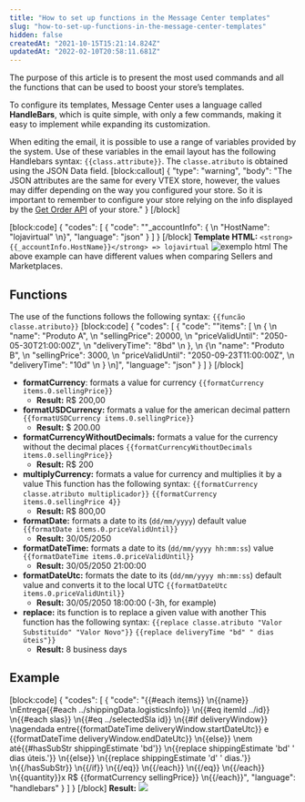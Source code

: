 ```yaml
---
title: "How to set up functions in the Message Center templates"
slug: "how-to-set-up-functions-in-the-message-center-templates"
hidden: false
createdAt: "2021-10-15T15:21:14.824Z"
updatedAt: "2022-02-10T20:58:11.681Z"
---
```


The purpose of this article is to present the most used commands and all the functions that can be used to boost your store’s templates.

To configure its templates, Message Center uses a language called **HandleBars**, which is quite simple, with only a few commands, making it easy to implement while expanding its customization.

When editing the email, it is possible to use a range of variables provided by the system. Use of these variables in the email layout has the following Handlebars syntax: `{{class.attribute}}`. The `classe.atributo` is obtained using the JSON Data field.
[block:callout]
{
  "type": "warning",
  "body": "The JSON attributes are the same for every VTEX store, however, the values may differ depending on the way you configured your store. So it is important to remember to configure your store relying on the info displayed by the [Get Order API](https://developers.vtex.com/vtex-rest-api/reference/getorder) of your store."
}
[/block]

[block:code]
{
  "codes": [
    {
      "code": "\"_accountInfo\": { \n  \"HostName\": \"lojavirtual\" \n}",
      "language": "json"
    }
  ]
}
[/block]
**Template HTML:** `<strong>{{_accountInfo.HostName}}</strong> => lojavirtual`
![exemplo html](https://cdn.jsdelivr.net/gh/vtexdocs/dev-portal-content@main/images/how-to-set-up-functions-in-the-message-center-templates-0.png)
The above example can have different values when comparing Sellers and Marketplaces.

## Functions

The use of the functions follows the following syntax: `{{funcão classe.atributo}}`
[block:code]
{
  "codes": [
    {
      "code": "\"items\": [ \n  { \n    \"name\": \"Produto A\", \n    \"sellingPrice\": 20000, \n    \"priceValidUntil\": \"2050-05-30T21:00:00Z\", \n    \"deliveryTime\": \"8bd\" \n  }, \n  {\n    \"name\": \"Produto B\", \n    \"sellingPrice\": 3000, \n    \"priceValidUntil\": \"2050-09-23T11:00:00Z\", \n    \"deliveryTime\": \"10d\" \n  } \n]",
      "language": "json"
    }
  ]
}
[/block]

- **formatCurrency**: formats a value for currency `{{formatCurrency items.0.sellingPrice}}`
  - **Result:** R$ 200,00
- **formatUSDCurrency:** formats a value for the american decimal pattern `{{formatUSDCurrency items.0.sellingPrice}}`
  - **Result:** $ 200.00
- **formatCurrencyWithoutDecimals:** formats a value for the currency without the decimal places `{{formatCurrencyWithoutDecimals items.0.sellingPrice}}`
  - **Result:** R$ 200
- **multiplyCurrency:** formats a value for currency and multiplies it by a value This function has the following syntax: `{{formatCurrency classe.atributo multiplicador}}`  `{{formatCurrency items.0.sellingPrice 4}}`
  - **Result:** R$ 800,00
- **formatDate:** formats a date to its (`dd/mm/yyyy`) default value `{{formatDate items.0.priceValidUntil}}`
  - **Result:** 30/05/2050
- **formatDateTime:** formats a date to its (`dd/mm/yyyy hh:mm:ss`) value `{{formatDateTime items.0.priceValidUntil}}`
  - **Result:** 30/05/2050 21:00:00
- **formatDateUtc:** formats the date to its (`dd/mm/yyyy mh:mm:ss`) default value and converts it to the local UTC `{{formatDateUtc items.0.priceValidUntil}}`
  - **Result:** 30/05/2050 18:00:00 (-3h, for example)
- **replace:** its function is to replace a given value with another This function has the following syntax: `{{replace classe.atributo "Valor Substituído" "Valor Novo"}}` `{{replace deliveryTime "bd" " dias úteis"}}`
  - **Result:** 8 business days

## Example

[block:code]
{
  "codes": [
    {
      "code": "{{#each items}} \n{{name}} \nEntrega{{#each ../shippingData.logisticsInfo}} \n{{#eq itemId ../id}} \n{{#each slas}} \n{{#eq ../selectedSla id}} \n{{#if deliveryWindow}} \nagendada entre{{formatDateTime deliveryWindow.startDateUtc}} e {{formatDateTime deliveryWindow.endDateUtc}} \n{{else}} \nem até{{#hasSubStr shippingEstimate 'bd'}} \n{{replace shippingEstimate 'bd' ' dias úteis.'}} \n{{else}} \n{{replace shippingEstimate 'd' ' dias.'}} \n{{/hasSubStr}} \n{{/if}} \n{{/eq}} \n{{/each}} \n{{/eq}} \n{{/each}} \n{{quantity}}x R$ {{formatCurrency sellingPrice}} \n{{/each}}",
      "language": "handlebars"
    }
  ]
}
[/block]
**Result:**
![](https://cdn.jsdelivr.net/gh/vtexdocs/dev-portal-content@main/images/how-to-set-up-functions-in-the-message-center-templates-1.jpg)
